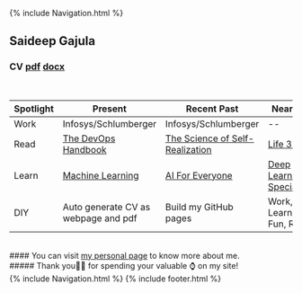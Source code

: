 <!-- Code Begin to use gtag in githubpages -->
<div id="text"></div> 
<!-- Global site tag (gtag.js) - Google Analytics -->
<script async src="https://www.googletagmanager.com/gtag/js?id=UA-139981219-1"></script>
<script>
  window.dataLayer = window.dataLayer || [];
  function gtag(){dataLayer.push(arguments);}
  gtag('js', new Date());

  gtag('config', 'UA-139981219-1');
</script>
<!-- Code End to use gtag in githubpages -->

{% include Navigation.html %}
<br>

## Saideep Gajula 
### CV <a href="https://github.com/deepuHub/deepuhub.github.io/blob/master/docs/Saideep%20Gajula.pdf?raw=true" target="_blank">pdf<a/> <a href="https://github.com/deepuHub/deepuhub.github.io/blob/master/docs/Saideep%20Gajula.docx?raw=true" target="_blank">docx<a/>
<br>
  
Spotlight | Present | Recent Past | Near Future | Timeline
------------ | ------------- | ------------- | ------------- | -------------
Work |  Infosys/Schlumberger | Infosys/Schlumberger | -- | --
Read | <a href="https://www.amazon.com/DevOps-Handbook-World-Class-Reliability-Organizations-ebook/dp/B01M9ASFQ3/" target="_blank">The DevOps Handbook</a> | <a href="https://www.amazon.com/Science-Self-Realization-Bhaktivedanta-Swami-Prabhupada/dp/0892132868/ref=asc_df_0892132868/?tag=hyprod-20&linkCode=df0&hvadid=312178271755&hvpos=1o1&hvnetw=g&hvrand=3544997109844903009&hvpone=&hvptwo=&hvqmt=&hvdev=c&hvdvcmdl=&hvlocint=&hvlocphy=9027616&hvtargid=pla-569499548369&psc=1&tag=&ref=&adgrpid=60258871377&hvpone=&hvptwo=&hvadid=312178271755&hvpos=1o1&hvnetw=g&hvrand=3544997109844903009&hvqmt=&hvdev=c&hvdvcmdl=&hvlocint=&hvlocphy=9027616&hvtargid=pla-569499548369" target="_blank">The Science of Self-Realization</a> | <a href="https://www.amazon.com/Life-3-0-Being-Artificial-Intelligence-ebook/dp/B06WGNPM7V/ref=sr_1_1?keywords=life+3.0&qid=1559279657&s=gateway&sr=8-1" target="_blank">Life 3.0</a> | <a href="https://deepuhub.github.io/reading-list/" target="_blank">Reading belt</a> 
Learn | <a href="https://www.coursera.org/learn/machine-learning?" target="_blank">Machine Learning</a> | <a href="https://www.coursera.org/learn/ai-for-everyone?" target="_blank">AI For Everyone</a> | <a href="https://www.coursera.org/specializations/deep-learning?" target="_blank">Deep Learning Specialization</a> | <a href="https://deepuhub.github.io/learning-list/" target="_blank">Learning belt</a> 
DIY | Auto generate CV as webpage and pdf  | Build my GitHub pages | Work, Read, Learn, Have Fun, Repeat! |  No Data, Generate it! 

<br>
#### You can visit <a href="https://deepuhub.github.io/pages/personal.html" target="_blank">my personal page</a> to know more about me.
<br>
##### Thank you🙏🏽 for spending your valuable ⌚ on my site!
<br>
{% include Navigation.html %}
{% include footer.html %} 

